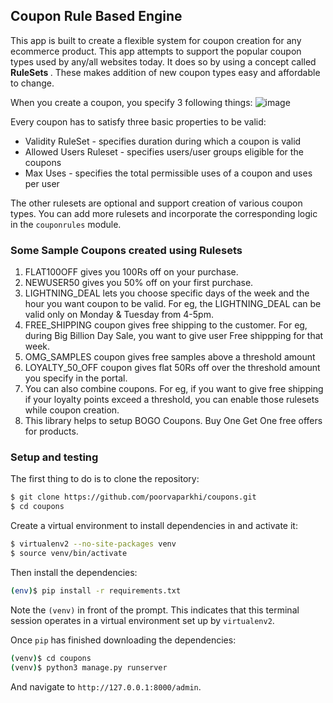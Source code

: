 ## Coupon Rule Based Engine ###

This app is built to create a flexible system for coupon creation for any ecommerce product.
This app attempts to support the popular coupon types used by any/all websites today.
It does so by using a concept called <b>RuleSets  </b>. These makes addition of new coupon types easy and affordable to change.

When you create a coupon, you specify 3 following things:
![image](img_2.png|width=100px)

Every coupon has to satisfy three basic properties to be valid:
* Validity RuleSet - specifies duration during which a coupon is valid
* Allowed Users Ruleset - specifies users/user groups eligible for the coupons
* Max Uses - specifies the total permissible uses of a coupon and uses per user

The other rulesets are optional and support creation of various coupon types. You can add more rulesets and incorporate the corresponding logic in the `couponrules` module.

### Some Sample Coupons created using Rulesets

1. FLAT100OFF gives you 100Rs off on your purchase. 
2. NEWUSER50 gives you 50% off on your first purchase.
3. LIGHTNING_DEAL lets you choose specific days of the week and the hour you want coupon to be valid. For eg, the LIGHTNING_DEAL can be valid only on Monday & Tuesday from 4-5pm. 
4. FREE_SHIPPING coupon gives free shipping to the customer. For eg, during Big Billion Day Sale, you want to give user Free shippping for that week.
5. OMG_SAMPLES coupon gives free samples above a threshold amount
6. LOYALTY_50_OFF coupon gives flat 50Rs off over the threshold amount you specify in the portal.
7. You can also combine coupons. For eg, if you want to give free shipping if your loyalty points exceed a threshold, you can enable those rulesets while coupon creation.
8. This library helps to setup BOGO Coupons. Buy One Get One free offers for products.

### Setup and testing

The first thing to do is to clone the repository:

```sh
$ git clone https://github.com/poorvaparkhi/coupons.git
$ cd coupons
```

Create a virtual environment to install dependencies in and activate it:

```sh
$ virtualenv2 --no-site-packages venv
$ source venv/bin/activate
```

Then install the dependencies:

```sh
(env)$ pip install -r requirements.txt
```
Note the `(venv)` in front of the prompt. This indicates that this terminal
session operates in a virtual environment set up by `virtualenv2`.

Once `pip` has finished downloading the dependencies:
```sh
(venv)$ cd coupons
(venv)$ python3 manage.py runserver
```
And navigate to `http://127.0.0.1:8000/admin`.